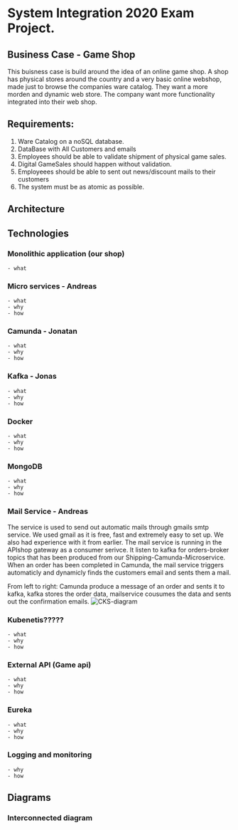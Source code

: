 # System Integration 2020 Exam Project.


## Business Case - Game Shop
This buisness case is build around the idea of an online game shop. A shop has physical stores around the country and a very basic online webshop, made just to browse the companies ware catalog. They want a more morden and dynamic web store. The company want more functionality integrated into their web shop.

## Requirements:

1. Ware Catalog on a noSQL database.
2. DataBase with All Customers and emails
3. Employees should be able to validate shipment of physical game sales.
4. Digital GameSales should happen without validation.
5. Employeees should be able to sent out news/discount mails to their customers
6. The system must be as atomic as possible.



## Architecture
## Technologies
### Monolithic application (our shop)
    - what    

### Micro services - Andreas
    - what
    - why
    - how

### Camunda - Jonatan
    - what
    - why
    - how

### Kafka - Jonas
    - what
    - why
    - how

### Docker
    - what
    - why
    - how

### MongoDB
    - what
    - why
    - how

### Mail Service - Andreas
The service is used to send out automatic mails through gmails smtp service.
We used gmail as it is free, fast and extremely easy to set up. We also had experience
with it from earlier. 
The mail service is running in the APIshop gateway as a consumer serivce. It listen to kafka for orders-broker topics that has been produced from our Shipping-Camunda-Microservice. When an order has been completed in Camunda, the mail service triggers automaticly and dynamicly finds the customers email and sents them a mail.

From left to right: Camunda produce a message of an order and sents it to kafka, kafka stores the order data, mailservice cousumes the data and sents out the confirmation emails.
![CKS-diagram](CKS-diagram.png)



### Kubenetis?????
    - what
    - why
    - how

### External API (Game api) 
    - what
    - why
    - how

### Eureka
    - what
    - why
    - how

### Logging and monitoring
    - why
    - how    

## Diagrams


### Interconnected diagram






 
